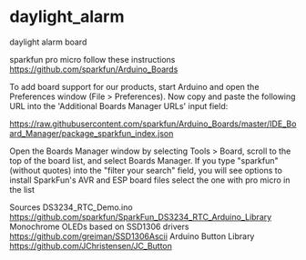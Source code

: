 # daylight_alarm
daylight alarm
board

sparkfun pro micro
follow these instructions
https://github.com/sparkfun/Arduino_Boards

To add board support for our products, start Arduino and open the Preferences window (File > Preferences). 
Now copy and paste the following URL into the 'Additional Boards Manager URLs' input field:

https://raw.githubusercontent.com/sparkfun/Arduino_Boards/master/IDE_Board_Manager/package_sparkfun_index.json

Open the Boards Manager window by selecting Tools > Board, scroll to the top of the board list, and select Boards Manager.
If you type "sparkfun" (without quotes) into the "filter your search" field, you will see options to install SparkFun's AVR and ESP board files
select the one with pro micro in the list



  Sources
  DS3234_RTC_Demo.ino
  https://github.com/sparkfun/SparkFun_DS3234_RTC_Arduino_Library
  Monochrome OLEDs based on SSD1306 drivers
  https://github.com/greiman/SSD1306Ascii
  Arduino Button Library
  https://github.com/JChristensen/JC_Button
